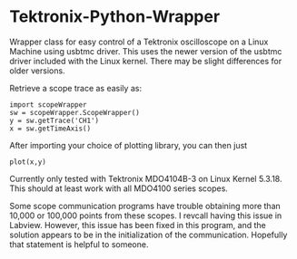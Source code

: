 # Tektronix-Python-Wrapper
Wrapper class for easy control of a Tektronix oscilloscope on a Linux Machine using usbtmc driver. This uses the newer version of the usbtmc driver included with the Linux kernel. There may be slight differences for older versions.

Retrieve a scope trace as easily as:

```
import scopeWrapper
sw = scopeWrapper.ScopeWrapper()
y = sw.getTrace('CH1')
x = sw.getTimeAxis()
```

After importing your choice of plotting library, you can then just
```
plot(x,y)
```
Currently only tested with Tektronix MDO4104B-3 on Linux Kernel 5.3.18. This should at least work with all MDO4100 series scopes.

Some scope communication programs have trouble obtaining more than 10,000 or 100,000 points from these scopes. I revcall having this issue in Labview. However, this issue has been fixed in this program, and the solution appears to be in the initialization of the communication. Hopefully that statement is helpful to someone.
